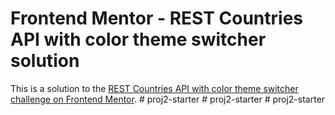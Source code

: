 # Frontend Mentor - REST Countries API with color theme switcher solution

This is a solution to the [REST Countries API with color theme switcher challenge on Frontend Mentor](https://www.frontendmentor.io/challenges/rest-countries-api-with-color-theme-switcher-5cacc469fec04111f7b848ca).
#   p r o j 2 - s t a r t e r  
 #   p r o j 2 - s t a r t e r  
 #   p r o j 2 - s t a r t e r  
 